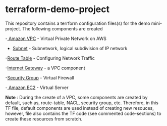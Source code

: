 # terraform-demo-project
This repository contains a terrform configuration files(s) for the demo mini-project.
The following components are created 

-[ Amazon VPC](https://aws.amazon.com/vpc " Amazon VPC") - Virtual Private Network on AWS

- [Subnet](https://docs.aws.amazon.com/vpc/latest/userguide/VPC_Subnets.html "Subnet") - Subnetwork, logical subdivision of IP network

-[Route Table](https://docs.aws.amazon.com/vpc/latest/userguide/VPC_Route_Tables.html "Route Table") - Configuring Network Traffic

-[Internet Gateway](https://docs.aws.amazon.com/vpc/latest/userguide/VPC_Internet_Gateway.html "Internet Gateway") - a VPC component

-[Security Group](https://docs.aws.amazon.com/vpc/latest/userguide/VPC_SecurityGroups.html "Security Group") - Virtual Firewall

-[ Amazon EC2](https://aws.amazon.com/ec2 " Amazon EC2") - Virtual Server

**Note** : During the create of a VPC,  some components are created by default, such as, route-table,  NACL, security group, etc.
Therefore, in this TF file, default components are used instead of creating new resouces, however,  file also contains the TF code (see commented code-sections) to create these resources from scratch.
